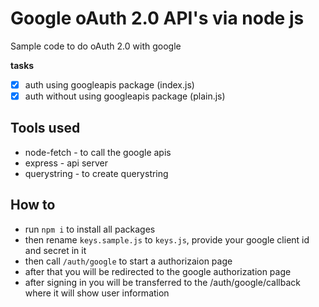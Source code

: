 # Google oAuth 2.0 API's via node js

Sample code to do oAuth 2.0 with google

**tasks**

- [x] auth using googleapis package (index.js)
- [x] auth without using googleapis package (plain.js)

## Tools used

- node-fetch - to call the google apis
- express - api server
- querystring - to create querystring

## How to

- run `npm i` to install all packages
- then rename `keys.sample.js` to `keys.js`, provide your google client id and secret in it
- then call `/auth/google` to start a authorizaion page
- after that you will be redirected to the google authorization page
- after signing in you will be transferred to the /auth/google/callback where it will show user information
